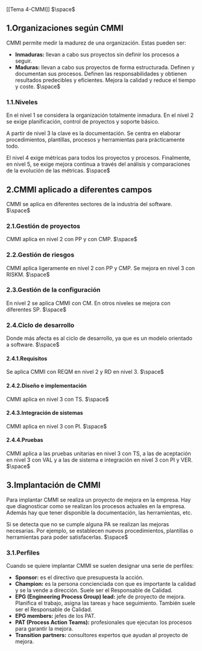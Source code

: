 [[Tema 4-CMMI]]
$\space$
## 1.Organizaciones según CMMI
CMMI permite medir la madurez de una organización. Estas pueden ser:
+ **Inmaduras:** llevan a cabo sus proyectos sin definir los procesos a seguir.
+ **Maduras:** llevan a cabo sus proyectos de forma estructurada. Definen y documentan sus procesos. Definen las responsabilidades y obtienen resultados predecibles y eficientes. Mejora la calidad y reduce el tiempo y coste.
$\space$
### 1.1.Niveles
En el nivel 1 se considera la organización totalmente inmadura. En el nivel 2 se exige planificación, control de proyectos y soporte básico. 

A partir de nivel 3 la clave es la documentación. Se centra en elaborar procedimientos, plantillas, procesos y herramientas para prácticamente todo.

El nivel 4 exige métricas para todos los proyectos y procesos. Finalmente, en nivel 5, se exige mejora continua a través del análisis y comparaciones de la evolución de las métricas.
$\space$
## 2.CMMI aplicado a diferentes campos
CMMI se aplica en diferentes sectores de la industria del software.
$\space$
### 2.1.Gestión de proyectos
CMMI aplica en nivel 2 con PP y con CMP.
$\space$
### 2.2.Gestión de riesgos
CMMI aplica ligeramente en nivel 2 con PP y CMP. Se mejora en nivel 3 con RISKM.
$\space$
### 2.3.Gestión de la configuración
En nivel 2 se aplica CMMI con CM. En otros niveles se mejora con diferentes SP.
$\space$
### 2.4.Ciclo de desarrollo
Donde más afecta es al ciclo de desarrollo, ya que es un modelo orientado a software.
$\space$
#### 2.4.1.Requisitos
Se aplica CMMI con REQM en nivel 2 y RD en nivel 3.
$\space$
#### 2.4.2.Diseño e implementación
CMMI aplica en nivel 3 con TS. 
$\space$
#### 2.4.3.Integración de sistemas
CMMI aplica en nivel 3 con PI.
$\space$
#### 2.4.4.Pruebas
CMMI aplica a las pruebas unitarias en nivel 3 con TS, a las de aceptación en nivel 3 con VAL y a las de sistema e integración en nivel 3 con PI y VER.
$\space$
## 3.Implantación de CMMI
Para implantar CMMI se realiza un proyecto de mejora en la empresa. Hay que diagnosticar como se realizan los procesos actuales en la empresa. Además hay que tener disponible la documentación, las herramientas, etc.

Si se detecta que no se cumple alguna PA se realizan las mejoras necesarias. Por ejemplo, se establecen nuevos procedimientos, plantillas o herramientas para poder satisfacerlas.
$\space$
### 3.1.Perfiles
Cuando se quiere implantar CMMI se suelen designar una serie de perfiles:
+ **Sponsor:** es el directivo que presupuesta la acción.
+ **Champion:** es la persona concienciada con que es importante la calidad y se la vende a dirección. Suele ser el Responsable de Calidad.
+ **EPG (Engineering Process Group) lead:** jefe de proyecto de mejora. Planifica el trabajo, asigna las tareas y hace seguimiento. También suele ser el Responsable de Calidad.
+ **EPG members:** jefes de los PAT.
+ **PAT (Process Action Teams):** profesionales que ejecutan los procesos para garantir la mejora.
+ **Transition partners:** consultores expertos que ayudan al proyecto de mejora.
